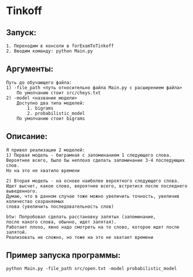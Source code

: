 # Tinkoff
## Запуск:
    1. Переходим в консоли в forExamToTinkoff
    2. Вводим команду: python Main.py
## Аргументы:
    Путь до обучающего файла:
    1) -file_path <путь относительно файла Main.py c расширением файла>
        По умолчанию стоит src/cheys.txt
    2) -model <название модели>
        Доступно два типа моделей:
            1. bigrams
            2. probabilistic_model
        По умолчанию стоит bigrams
## Описание:
    Я привел реализации 2 моделей:
    1) Первая модель - биграмная c запоминанием 1 cледующего слова.
    Вероятнее всего, было бы неплохо сделать запоминание 3-4 последующих слов.
    Но на это не хватило времени
    
    2) Вторая модель - на основе наиболее вероятного следующего слова.
    Идет высчет, какое слово, вероятнее всего, встретися после последнего выведенного.
    Думаю, что в данном случае тоже можно увеличить точность, увеличив количество созраняемых
    слова (увеличить последовательность слов)
    
    btw: Попробовал сделать расстановку запятых (запоминание,
    после какого слова, обычно, идет запятая).
    Работает плохо, явно надо смотреть на то слово, которое идет после запятой.
    Реализовать не сложно, но тоже на это не хватает времени
## Пример запуска программы:
    python Main.py -file_path src/open.txt -model probabilistic_model
    